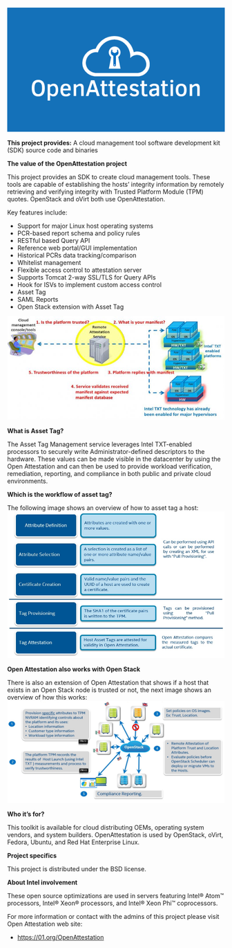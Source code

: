 ![OpenAttestation Logo](/Images/openattestation_01_projectpage_graphic_0.png)

**This project provides:** A cloud management tool software development kit (SDK) source code and binaries

**The value of the OpenAttestation project**

This project provides an SDK to create cloud management tools. These tools are capable of establishing the hosts’ integrity information by remotely retrieving and verifying integrity with Trusted Platform Module (TPM) quotes. OpenStack and oVirt both use OpenAttestation.

Key features include:

* Support for major Linux host operating systems
* PCR-based report schema and policy rules
* RESTful based Query API
* Reference web portal/GUI implementation
* Historical PCRs data tracking/comparison
* Whitelist management
* Flexible access control to attestation server
* Supports Tomcat 2-way SSL/TLS for Query APIs
* Hook for ISVs to implement custom access control
* Asset Tag
* SAML Reports
* Open Stack extension with Asset Tag

![OpenAttestation Process](Images/picture1-750x357.jpg)

**What is Asset Tag?**

The Asset Tag Management service leverages Intel TXT-enabled processors to securely write Administrator-defined descriptors to the hardware. These values can be made visible in the datacenter by using the Open Attestation and can then be used to provide workload verification, remediation, reporting, and compliance in both public and private cloud environments.



**Which is the workflow of asset tag?**

The following image shows an overview of how to asset tag a host:
![OpenAttestation Process](Images/Diagram2.jpg)


**Open Attestation also works with Open Stack**

There is also an extension of Open Attestation that shows if a host that exists in an Open Stack node is trusted or not, the next image shows an overview of how this works:
![OpenAttestation Process](Images/Diagram1.jpg)


**Who it’s for?**

This toolkit is available for cloud distributing OEMs, operating system vendors, and system builders. OpenAttestation is used by OpenStack, oVirt, Fedora, Ubuntu, and Red Hat Enterprise Linux.


**Project specifics**

This project is distributed under the BSD license.

**About Intel involvement**

These open source optimizations are used in servers featuring Intel® Atom™ processors, Intel® Xeon® processors, and Intel® Xeon Phi™ coprocessors.

For more information or contact with the admins of this project please visit Open Attestation web site:
* https://01.org/OpenAttestation